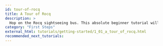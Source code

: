 ```yaml
---
id: tour-of-rocq
title: A Tour of Rocq
description: >
  Hop on the Rocq sightseeing bus. This absolute beginner tutorial will drive you through the marvels and wonders of the Rocq Prover.
category: "First Steps"
external_html: tutorials/getting-started/1_01_a_tour_of_rocq.html
recommended_next_tutorials:
---
```

